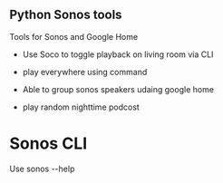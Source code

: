 ## Python Sonos tools

Tools for Sonos and Google Home 

* Use Soco to toggle playback on living room via CLI

* play everywhere using command

* Able to group sonos speakers udaing google home

* play random nighttime podcost


# Sonos CLI

Use sonos --help